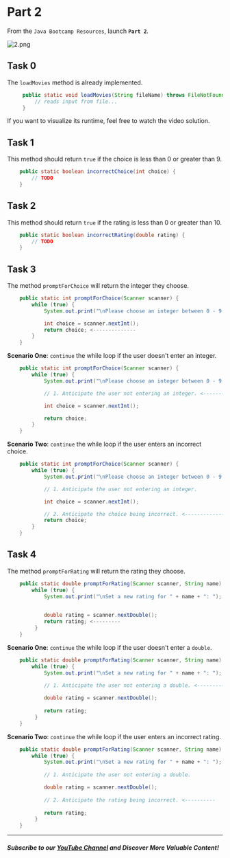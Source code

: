 # Part 2

From the `Java Bootcamp Resources`, launch **`Part 2`**.

![2.png](https://firebasestorage.googleapis.com/v0/b/learnthepart-75aed.appspot.com/o/images%2F9f9bb74e-8e83-4d10-916c-9cc3684f78a4?alt=media&token=c944ed62-a28e-4e9f-9c47-c224f13970a5)


## Task 0

The `loadMovies` method is already implemented. 
```java
     public static void loadMovies(String fileName) throws FileNotFoundException {
         // reads input from file...
     }
```

If you want to visualize its runtime, feel free to watch the video solution.

## Task 1

This method should return `true` if the choice is less than 0 or greater than 9.
```java
    public static boolean incorrectChoice(int choice) {
        // TODO
    }
```

## Task 2

This method should return `true` if the rating is less than 0 or greater than 10.
```java
    public static boolean incorrectRating(double rating) {
        // TODO
    }
```

## Task 3

The method `promptForChoice` will return the integer they choose.
```java
    public static int promptForChoice(Scanner scanner) {
        while (true) {
            System.out.print("\nPlease choose an integer between 0 - 9: ");

            int choice = scanner.nextInt();
            return choice; <--------------
        }
    }
```

**Scenario One**: `continue` the while loop if the user doesn't enter an integer.

```java
    public static int promptForChoice(Scanner scanner) {
        while (true) {
            System.out.print("\nPlease choose an integer between 0 - 9: ");

            // 1. Anticipate the user not entering an integer. <--------------

            int choice = scanner.nextInt();

            return choice; 
        }
    }
```

**Scenario Two**: `continue` the while loop if the user enters an incorrect choice.

```java
    public static int promptForChoice(Scanner scanner) {
        while (true) {
            System.out.print("\nPlease choose an integer between 0 - 9: ");

            // 1. Anticipate the user not entering an integer.

            int choice = scanner.nextInt();

            // 2. Anticipate the choice being incorrect. <--------------
            return choice; 
        }
    }
```

## Task 4

The method `promptForRating` will return the rating they choose.
```java
    public static double promptForRating(Scanner scanner, String name) {
        while (true) {
            System.out.print("\nSet a new rating for " + name + ": ");
            

            double rating = scanner.nextDouble();            
            return rating; <---------
         }
    }
```

**Scenario One**: `continue` the while loop if the user doesn't enter a `double`.

```java
    public static double promptForRating(Scanner scanner, String name) {
        while (true) {
            System.out.print("\nSet a new rating for " + name + ": ");
            
            // 1. Anticipate the user not entering a double. <-------------

            double rating = scanner.nextDouble();            
            
            return rating;
         }
    }
```

**Scenario Two**: `continue` the while loop if the user enters an incorrect rating.

```java
    public static double promptForRating(Scanner scanner, String name) {
        while (true) {
            System.out.print("\nSet a new rating for " + name + ": ");
            
            // 1. Anticipate the user not entering a double.

            double rating = scanner.nextDouble();
            
            // 2. Anticipate the rating being incorrect. <----------
            
            return rating;
         }
    }
```

----------

##### Subscribe to our [YouTube Channel](https://www.youtube.com/@RayanSlim087?sub_confirmation=1) and Discover More Valuable Content!